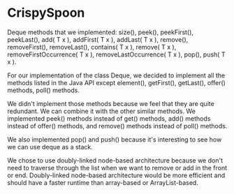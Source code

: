 # CrispySpoon
Deque methods that we implemented:
size(),
peek(),
peekFirst(),
peekLast(),
add( T x ),
addFirst( T x ),
addLast( T x ),
remove(),
removeFirst(),
removeLast(),
contains( T x ),
remove( T x ),
removeFirstOccurrence( T x ),
removeLastOccurrence( T x ),
pop(),
push( T x ).

For our implementation of the class Deque, we decided to implement all the methods listed in the Java API except element(), getFirst(), getLast(), offer() methods, poll() methods. 

We didn't implement those methods because we feel that they are quite redundant. We can combine it with the other similar methods. We implemented peek() methods instead of get() methods, add() methods instead of offer() methods, and remove() methods instead of poll() methods.

We also implemented pop() and push() because it's interesting to see how we can use deque as a stack.

We chose to use doubly-linked node-based architecture because we don't need to traverse through the list when we want to remove or add in the front or end. Doubly-linked node-based architecture would be more efficient and should have a faster runtime than array-based or ArrayList-based.
